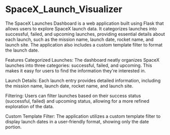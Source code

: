 # SpaceX_Launch_Visualizer
The SpaceX Launches Dashboard is a web application built using Flask that allows users to explore SpaceX launch data. It categorizes launches into successful, failed, and upcoming launches, providing essential details about each launch, such as the mission name, launch date, rocket name, and launch site. The application also includes a custom template filter to format the launch date.

Features
Categorized Launches: The dashboard neatly organizes SpaceX launches into three categories: successful, failed, and upcoming. This makes it easy for users to find the information they're interested in.

Launch Details: Each launch entry provides detailed information, including the mission name, launch date, rocket name, and launch site.

Filtering: Users can filter launches based on their success status (successful, failed) and upcoming status, allowing for a more refined exploration of the data.

Custom Template Filter: The application utilizes a custom template filter to display launch dates in a user-friendly format, showing only the date portion.
